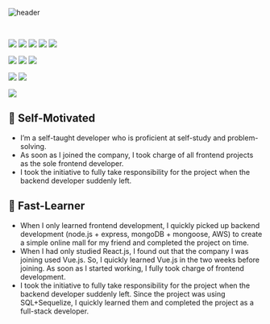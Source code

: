 ![header](https://capsule-render.vercel.app/api?type=Cylinder&color=black&fontColor=fff&height=400&text=Alice%20Yoon&desc=Front-End%20Focused%20Full-Stack%20Developer)
  
<br/>

<img src="https://img.shields.io/badge/JavaScript-F7DF1E?style=for-the-badge&logo=JavaScript&logoColor=white"> <img src="https://img.shields.io/badge/Typescript-3178C6?style=for-the-badge&logo=Typescript&logoColor=white"/> <img src="https://img.shields.io/badge/React-61DAFB?style=for-the-badge&logo=React&logoColor=black"/> <img src="https://img.shields.io/badge/Next.js-000000?style=for-the-badge&logo=Next.js&logoColor=white"/> <img src="https://img.shields.io/badge/Vue.js-4FC08D?style=for-the-badge&logo=Vue.js&logoColor=white"/>



<img src="https://img.shields.io/badge/HTML5-E34F26?style=for-the-badge&logo=HTML5&logoColor=white"> <img src="https://img.shields.io/badge/CSS3-1572B6?style=for-the-badge&logo=CSS3&logoColor=white"> <img src="https://img.shields.io/badge/styled components-DB7093?style=for-the-badge&logo=styled-components&logoColor=white"/>
 

<img src="https://img.shields.io/badge/VSC-007ACC?style=for-the-badge&logo=VisualStudioCode&logoColor=white"> <img src="https://img.shields.io/badge/github-181717?style=for-the-badge&logo=github&logoColor=white"> 

<img src="https://img.shields.io/badge/aws-232F3E?style=for-the-badge&logo=Amazon aws&logoColor=white"> 

<br/>

## 🌟 Self-Motivated

<ul>
  <li>I’m a self-taught developer who is proficient at self-study and problem-solving.</li>
  <li>As soon as I joined the company, I took charge of all frontend projects as the sole frontend developer.</li>
  <li>I took the initiative to fully take responsibility for the project when the backend developer suddenly left.</li>
</ul>

## 🌟 Fast-Learner

<ul>
  <li>When I only learned frontend development, I quickly picked up backend development (node.js + express, mongoDB + mongoose, AWS) to create a simple online mall for my friend and completed the project on time. </li>
  <li>When I had only studied React.js, I found out that the company I was joining used Vue.js. So, I quickly learned Vue.js in the two weeks before joining. As soon as I started working, I fully took charge of frontend development.</li>
  <li>I took the initiative to fully take responsibility for the project when the backend developer suddenly left. Since the project was using SQL+Sequelize, I quickly learned them and completed the project as a full-stack developer.</li>
</ul>
